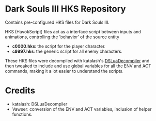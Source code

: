 # Dark Souls III HKS Repository
Contains pre-configured HKS files for Dark Souls III.

HKS (HavokScript) files act as a interface script between inputs and animations, controlling the 'behavior' of the source entity
- **c0000.hks**: the script for the player character.
- **c9997.hks**: the generic script for all enemy characters.

These HKS files were decompiled with katalash's [DSLuaDecompiler](https://github.com/katalash/DSLuaDecompiler) and then tweaked to include and use global variables for all the ENV and ACT commands, making it a lot easier to understand the scripts.

# Credits
- katalash: DSLuaDecompiler
- Vawser: conversion of the ENV and ACT variables, inclusion of helper functions.
